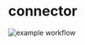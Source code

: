 # connector
![example workflow](https://github.com/petrsapak/connector/actions/workflows/rust.yml/badge.svg)
